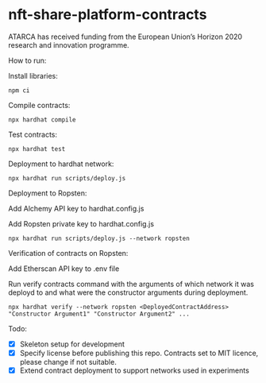 # nft-share-platform-contracts

ATARCA has received funding from the European Union’s Horizon 2020 research and innovation programme.

How to run:

Install libraries:
```
npm ci
```
Compile contracts:
```
npx hardhat compile
```
Test contracts:
```
npx hardhat test
```
Deployment to hardhat network:
```
npx hardhat run scripts/deploy.js
```
Deployment to Ropsten:

Add Alchemy API key to hardhat.config.js

Add Ropsten private key to hardhat.config.js
```
npx hardhat run scripts/deploy.js --network ropsten
```

Verification of contracts on Ropsten:

Add Etherscan API key to .env file

Run verify contracts command with the arguments of which network it was deployd to and what were the constructor arguments during deployment.

```
npx hardhat verify --network ropsten <DeployedContractAddress> "Constructor Argument1" "Constructor Argument2" ...
``` 



Todo:
- [x] Skeleton setup for development
- [x] Specify license before publishing this repo. Contracts set to MIT licence, please change if not suitable.
- [x] Extend contract deployment to support networks used in experiments
